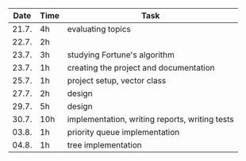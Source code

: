 |Date |Time|Task
---|---|---
21.7.|4h|evaluating topics
22.7.|2h|
23.7.|3h|studying Fortune's algorithm
23.7.|1h|creating the project and documentation
25.7.|1h|project setup, vector class
27.7.|2h|design
29.7.|5h|design
30.7.|10h|implementation, writing reports, writing tests
03.8.|1h|priority queue implementation
04.8.|1h|tree implementation